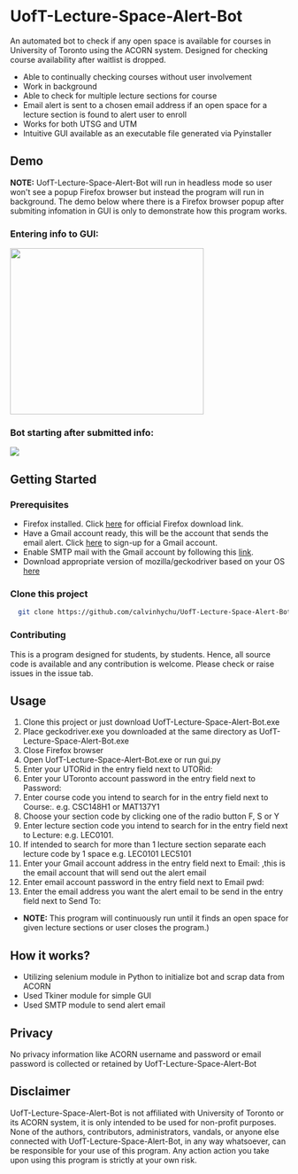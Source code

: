 # UofT-Lecture-Space-Alert-Bot

An automated bot to check if any open space is available for courses in University of Toronto using the ACORN system. Designed for checking course availability after waitlist is dropped.

- Able to continually checking courses without user involvement
- Work in background
- Able to check for multiple lecture sections for course
- Email alert is sent to a chosen email address if an open space for a lecture section is found to alert user to enroll
- Works for both UTSG and UTM
- Intuitive GUI available as an executable file generated via Pyinstaller 

## Demo 
<b>NOTE:</b> UofT-Lecture-Space-Alert-Bot will run in headless mode so user won't see a popup Firefox browser but instead the program will run in background. The demo below where there is a Firefox browser popup after submiting infomation in GUI is only to demonstrate how this program works.

### Entering info to GUI:
<img src="./misc/demo1.gif" width = 350 height = 300/>

### Bot starting after submitted info:
<img src="./misc/demo2.gif">

## Getting Started

### Prerequisites
- Firefox installed. Click [here](https://www.mozilla.org/en-US/firefox/new/) for official Firefox download link.
- Have a Gmail account ready, this will be the account that sends the email alert. Click [here](https://accounts.google.com/signup?hl=en) to sign-up for a Gmail account.
- Enable SMTP mail with the Gmail account by following this [link](https://www.youtube.com/watch?v=D-NYmDWiFjU).
- Download appropriate version of mozilla/geckodriver based on your OS [here](https://github.com/mozilla/geckodriver/releases)

### Clone this project

```bash
  git clone https://github.com/calvinhychu/UofT-Lecture-Space-Alert-Bot/
```
### Contributing
This is a program designed for students, by students. Hence, all source code is available and any contribution is welcome. Please check or raise issues in the issue tab.

## Usage
1. Clone this project or just download UofT-Lecture-Space-Alert-Bot.exe
2. Place geckodriver.exe you downloaded at the same directory as UofT-Lecture-Space-Alert-Bot.exe
3. Close Firefox browser
4. Open UofT-Lecture-Space-Alert-Bot.exe or run gui.py
5. Enter your UTORid in the entry field next to UTORid:
6. Enter your UToronto account password in the entry field next to Password:
7. Enter course code you intend to search for in the entry field next to Course:. e.g. CSC148H1 or MAT137Y1
8. Choose your section code by clicking one of the radio button F, S or Y
9. Enter lecture section code you intend to search for in the entry field next to Lecture: e.g. LEC0101.
10. If intended to search for more than 1 lecture section separate each lecture code by 1 space e.g. LEC0101 LEC5101
11. Enter your Gmail account address in the entry field next to Email: ,this is the email account that will send out the alert email
12. Enter email account password in the entry field next to Email pwd: 
13. Enter the email address you want the alert email to be send in the entry field next to Send To:
- <b>NOTE:</b> This program will continuously run until it finds an open space for given lecture sections or user closes the program.)

## How it works?
- Utilizing selenium module in Python to initialize bot and scrap data from ACORN
- Used Tkiner module for simple GUI
- Used SMTP module to send alert email

## Privacy
No privacy information like ACORN username and password or email password is collected or retained by UofT-Lecture-Space-Alert-Bot

## Disclaimer
UofT-Lecture-Space-Alert-Bot is not affiliated with University of Toronto or its ACORN system, it is only intended to be used for non-profit purposes.
None of the authors, contributors, administrators, vandals, or anyone else connected with UofT-Lecture-Space-Alert-Bot, in any way whatsoever, can be responsible for your use of this program. Any action action you take upon using this program is strictly at your own risk.